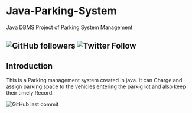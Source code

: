 # Java-Parking-System
Java DBMS Project of Parking System Management

![GitHub followers](https://img.shields.io/github/followers/skyrunner360?label=Follow&style=social) ![Twitter Follow](https://img.shields.io/twitter/follow/skyrunner360?style=social)
---
## Introduction
This is a Parking management system created in java.
It can Charge and assign parking space to the vehicles entering the parkig lot and also keep their timely Record.


![GitHub last commit](https://img.shields.io/github/last-commit/skyrunner360/screen-rec)
